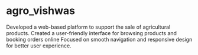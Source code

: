 # agro_vishwas
Developed a web-based platform to support the sale of agricultural  products.  Created a user-friendly interface for browsing products and  booking orders online Focused on smooth navigation and  responsive design for better user experience. 
